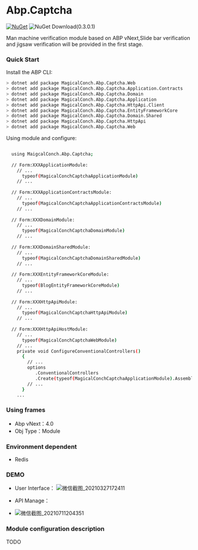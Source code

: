 # Abp.Captcha


[![NuGet](https://img.shields.io/nuget/v/Volo.Abp.Core.svg?style=flat-square)](https://www.nuget.org/packages/MagicalConch.Abp.Captcha.Web)
![NuGet Download(0.3.0.1)](https://img.shields.io/nuget/dt/Volo.Abp.Core.svg?style=flat-square)

Man machine verification module based on ABP vNext,Slide bar verification and jigsaw verification will be provided in the first stage.

### Quick Start

Install the ABP CLI:

````bash
> dotnet add package MagicalConch.Abp.Captcha.Web
> dotnet add package MagicalConch.Abp.Captcha.Application.Contracts
> dotnet add package MagicalConch.Abp.Captcha.Domain
> dotnet add package MagicalConch.Abp.Captcha.Application 
> dotnet add package MagicalConch.Abp.Captcha.HttpApi.Client 
> dotnet add package MagicalConch.Abp.Captcha.EntityFrameworkCore 
> dotnet add package MagicalConch.Abp.Captcha.Domain.Shared 
> dotnet add package MagicalConch.Abp.Captcha.HttpApi 
> dotnet add package MagicalConch.Abp.Captcha.Web
````
Using module and configure:

````bash

  using MaigcalConch.Abp.Captcha;
  
  // Form:XXXApplicationModule:
    // ...
      typeof(MagicalConchCaptchaApplicationModule)
    // ...
    
  // Form:XXXApplicationContractsModule:
    // ...
      typeof(MagicalConchCaptchaApplicationContractsModule)
    // ...
    
  // Form:XXXDomainModule:
    // ...
      typeof(MagicalConchCaptchaDomainModule)
    // ...
    
  // Form:XXXDomainSharedModule:
    // ...
      typeof(MagicalConchCaptchaDomainSharedModule)
    // ...
    
  // Form:XXXEntityFrameworkCoreModule:
    // ...
      typeof(BlogEntityFrameworkCoreModule)
    // ...
    
  // Form:XXXHttpApiModule:
    // ...
      typeof(MagicalConchCaptchaHttpApiModule)
    // ...
    
  // Form:XXXHttpApiHostModule:
    // ...
      typeof(MagicalConchCaptchaWebModule)
    // ...
    private void ConfigureConventionalControllers()
      {
        // ...
        options
           .ConventionalControllers
           .Create(typeof(MagicalConchCaptchaApplicationModule).Assembly);
        // ...
      }
    ...
````

### Using frames
- Abp vNext：4.0
- Obj Type：Module

### Environment dependent
- Redis

### DEMO
- User Interface：
![微信截图_20210327172411](https://user-images.githubusercontent.com/37917403/112716491-b1866600-8f21-11eb-874e-fdfc6c328334.png)

- API Manage：
- ![微信截图_20210711204351](https://user-images.githubusercontent.com/37917403/125195593-e1673880-e288-11eb-8ff0-70f0570e29e1.png)

### Module configuration description
TODO



